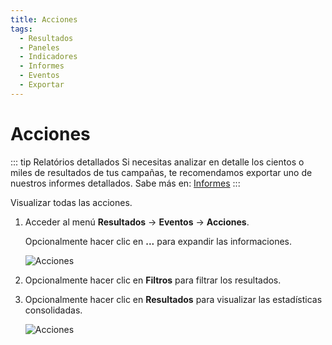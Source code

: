 ```yaml
---
title: Acciones
tags:
  - Resultados
  - Paneles
  - Indicadores
  - Informes
  - Eventos
  - Exportar
---
```

# Acciones

::: tip Relatórios detallados
Si necesitas analizar en detalle los cientos o miles de resultados de tus campañas, te recomendamos exportar uno de nuestros informes detallados. Sabe más en: [Informes](../reports/)
:::

Visualizar todas las acciones.

1. Acceder al menú **Resultados** -> **Eventos** -> **Acciones**.

   Opcionalmente hacer clic en **...** para expandir las informaciones.

   ![Acciones](https://cdn.phishx.io/phishx-docs/images/phishx_results_events_actions_01.webp)

2. Opcionalmente hacer clic en **Filtros** para filtrar los resultados.

3. Opcionalmente hacer clic en **Resultados** para visualizar las estadísticas consolidadas.

   ![Acciones](https://cdn.phishx.io/phishx-docs/images/phishx_results_events_actions_02.webp)
